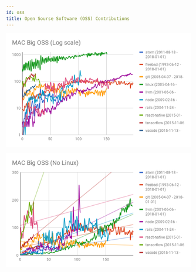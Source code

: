 ```yaml
---
id: oss
title: Open Sourse Software (OSS) Contributions
---
```


![Big OSS](../docs/thumbnails/mac_big_oss_log.png)

![Big OSS Without Linux](../docs/thumbnails/mac_big_oss_no_linux.png)